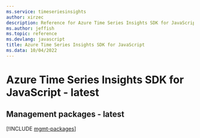 ```yaml
---
ms.service: timeseriesinsights
author: xirzec
description: Reference for Azure Time Series Insights SDK for JavaScript
ms.author: jeffish
ms.topic: reference
ms.devlang: javascript
title: Azure Time Series Insights SDK for JavaScript
ms.data: 10/04/2022
---
```

# Azure Time Series Insights SDK for JavaScript - latest

## Management packages - latest
[!INCLUDE [mgmt-packages](time-series-insights-mgmt-index.md)]